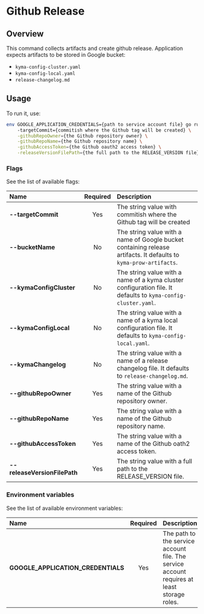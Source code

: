 # Github Release

## Overview

This command collects artifacts and create github release. Application expects artifacts to be stored in Google bucket:
- `kyma-config-cluster.yaml`
- `kyma-config-local.yaml`
- `release-changelog.md`

## Usage

To run it, use:
```bash
env GOOGLE_APPLICATION_CREDENTIALS={path to service account file} go run main.go \ 
    -targetCommit={commitish where the Github tag will be created} \
    -githubRepoOwner={the Github repository owner} \
    -githubRepoName={the Github repository name} \
    -githubAccessToken={the Github oauth2 access token} \
    -releaseVersionFilePath={the full path to the RELEASE_VERSION file} 
```

### Flags

See the list of available flags:

| Name                           | Required | Description                                                                                          |
| :----------------------------- | :------: | :--------------------------------------------------------------------------------------------------- |
| **--targetCommit**             |   Yes    | The string value with commitish where the Github tag will be created
| **--bucketName**               |    No    | The string value with a name of Google bucket containing release artifacts. It defaults to `kyma-prow-artifacts`.
| **--kymaConfigCluster**        |    No    | The string value with a name of a kyma cluster configuration file. It defaults to `kyma-config-cluster.yaml`.
| **--kymaConfigLocal**          |    No    | The string value with a name of a kyma local configuration file. It defaults to `kyma-config-local.yaml`.
| **--kymaChangelog**            |    No    | The string value with a name of a release changelog file. It defaults to `release-changelog.md`.
| **--githubRepoOwner**          |   Yes    | The string value with a name of the Github repository owner.
| **--githubRepoName**           |   Yes    | The string value with a name of the Github repository name.
| **--githubAccessToken**        |   Yes    | The string value with a name of the Github oath2 access token.
| **--releaseVersionFilePath**   |   Yes    | The string value with a full path to the RELEASE_VERSION file.

### Environment variables

See the list of available environment variables:

| Name                                  | Required | Description                                                                                          |
| :------------------------------------ | :------: | :--------------------------------------------------------------------------------------------------- |
| **GOOGLE_APPLICATION_CREDENTIALS**    |    Yes   | The path to the service account file. The service account requires at least storage roles. |

